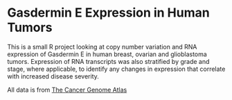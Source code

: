 # Gasdermin E Expression in Human Tumors
This is a small R project looking at copy number variation and RNA expression of Gasdermin E in human breast, ovarian and glioblastoma tumors. 
Expression of RNA transcripts was also stratified by grade and stage, where applicable, to identify any changes in expression that correlate with increased disease severity.

All data is from [The Cancer Genome Atlas](https://portal.gdc.cancer.gov/)
